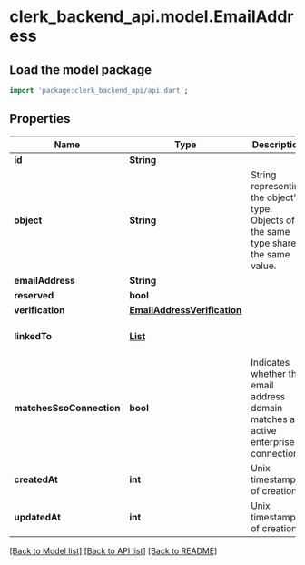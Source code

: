 # clerk_backend_api.model.EmailAddress

## Load the model package
```dart
import 'package:clerk_backend_api/api.dart';
```

## Properties
Name | Type | Description | Notes
------------ | ------------- | ------------- | -------------
**id** | **String** |  | [optional] 
**object** | **String** | String representing the object's type. Objects of the same type share the same value.  | 
**emailAddress** | **String** |  | 
**reserved** | **bool** |  | 
**verification** | [**EmailAddressVerification**](EmailAddressVerification.md) |  | 
**linkedTo** | [**List<IdentificationLink>**](IdentificationLink.md) |  | [default to const []]
**matchesSsoConnection** | **bool** | Indicates whether this email address domain matches an active enterprise connection.  | [optional] 
**createdAt** | **int** | Unix timestamp of creation  | 
**updatedAt** | **int** | Unix timestamp of creation  | 

[[Back to Model list]](../README.md#documentation-for-models) [[Back to API list]](../README.md#documentation-for-api-endpoints) [[Back to README]](../README.md)


